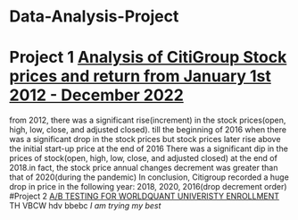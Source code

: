 # Data-Analysis-Project
# Project 1 [Analysis of CitiGroup Stock prices and return from January 1st 2012 - December 2022](https://colab.research.google.com/drive/1VwlLivzEeFr-qzhNrWOQvaJn0TGCycZO#scrollTo=c4iLqFQf4djD)
from 2012, there was a significant rise(increment) in the stock prices(open, high, low, close, and adjusted closed). till the beginning of 2016 when there was a significant drop in the stock prices but stock prices later rise above the initial start-up price at the end of 2016
There was a significant dip in the prices of stock(open, high, low, close, and adjusted closed) at the end of 2018.in fact, the stock price annual changes decrement was greater than that of 2020(during the pandemic)
In conclusion, Citigroup recorded a huge drop in price in the following year: 2018, 2020, 2016(drop decrement order)
#Project 2 [A/B TESTING FOR WORLDQUANT UNIVERISTY ENROLLMENT](https://mail.google.com/mail/u/0/?q#inbox)
TH VBCW
hdv
bbebc
*I am trying my best*
